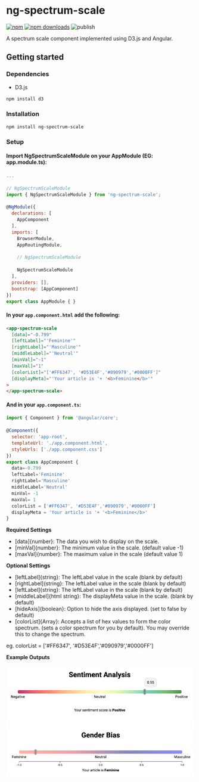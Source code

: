 # ng-spectrum-scale

[![npm](https://img.shields.io/npm/v/ng-spectrum-scale.svg)](https://www.npmjs.com/package/ng-spectrum-scale)
[![npm downloads](https://img.shields.io/npm/dm/ng-spectrum-scale.svg)](https://npmjs.org/ng-spectrum-scale)
![publish](https://github.com/eddrichjanzzen/ng-spectrum-scale/workflows/Publish%20spectrum/badge.svg)

A spectrum scale component implemented using D3.js and Angular. 


## Getting started

### Dependencies
* D3.js

```
npm install d3
```

### Installation

```
npm install ng-spectrum-scale
```

### Setup
#### Import NgSpectrumScaleModule on your AppModule (EG: app.module.ts):

```js
...

// NgSpectrumScaleModule
import { NgSpectrumScaleModule } from 'ng-spectrum-scale';

@NgModule({
  declarations: [
    AppComponent
  ],
  imports: [
    BrowserModule,
    AppRoutingModule,

    // NgSpectrumScaleModule

    NgSpectrumScaleModule
  ],
  providers: [],
  bootstrap: [AppComponent]
})
export class AppModule { }
```
#### In your `app.component.html` add the following:

```html
<app-spectrum-scale
  [data]="-0.799"
  [leftLabel]="'Feminine'"
  [rightLabel]="'Masculine'"
  [middleLabel]="'Neutral'"
  [minVal]="-1"
  [maxVal]="1"
  [colorList]="['#FF6347', '#D53E4F','#090979','#0000FF']"
  [displayMeta]="'Your article is '+ '<b>Feminine</b>'"
>
</app-spectrum-scale>
```

#### And in your `app.component.ts`:

```js
import { Component } from '@angular/core';

@Component({
  selector: 'app-root',
  templateUrl: './app.component.html',
  styleUrls: ['./app.component.css']
})
export class AppComponent {
  data=-0.799
  leftLabel='Feminine'
  rightLabel='Masculine'
  middleLabel='Neutral'
  minVal= -1
  maxVal= 1
  colorList = ['#FF6347', '#D53E4F','#090979','#0000FF']
  displayMeta = 'Your article is '+ '<b>Feminine</b>'
}
```

__Required Settings__
* [data]{number}: The data you wish to display on the scale.
* [minVal]{number}: The minimum value in the scale. (default value -1)
* [maxVal]{number}:  The maximum value in the scale (default value 1)


__Optional Settings__
* [leftLabel]{string}: The leftLabel value in the scale (blank by default)
* [rightLabel]{string}:  The leftLabel value in the scale (blank by default)
* [leftLabel]{string}: The leftLabel value in the scale (blank by default)
* [middleLabel]{html string}:  The displayMeta value in the scale. (blank by default)
* [hideAxis]{boolean}: Option to hide the axis displayed. (set to false by default)
* [colorList]{Array<string>}: Accepts a list of hex values to form the color spectrum. (sets a color spectrum for you by default). You may override this to change the spectrum. 

eg. colorList = ['#FF6347', '#D53E4F','#090979','#0000FF']

__Example Outputs__

![Sentiment](/images/sentiment-analysis.png)
![Gender](/images/gender-bias.png)

